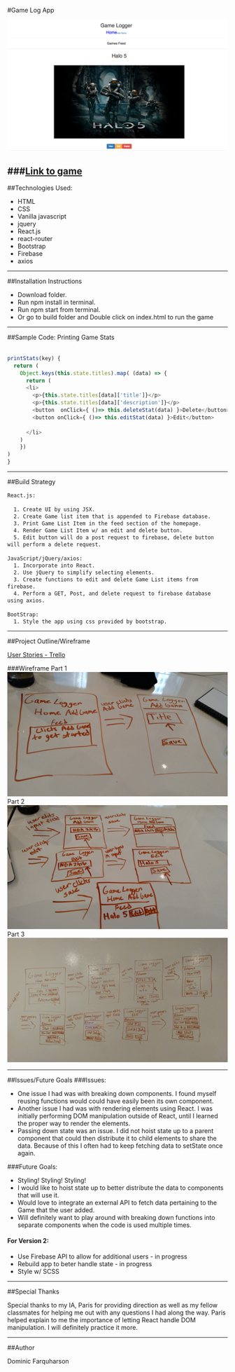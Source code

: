 #Game Log App

![Game Log App](assets/project.png)

###[Link to game](http://messenger-ferret-81632.bitballoon.com/)
---
##Technologies Used:
- HTML
- CSS
- Vanilla javascript
- jquery
- React.js
- react-router
- Bootstrap
- Firebase
- axios
---
##Installation Instructions

- Download folder.
- Run npm install in terminal.
- Run npm start from terminal.
- Or go to build folder and Double click on index.html to run the game


---
##Sample Code: Printing Game Stats
```javascript

printStats(key) {
  return (
    Object.keys(this.state.titles).map( (data) => {
      return (
      <li>
        <p>{this.state.titles[data]['title']}</p>
        <p>{this.state.titles[data]['description']}</p>
        <button  onClick={ ()=> this.deleteStat(data) }>Delete</button>
        <button onClick={ ()=> this.editStat(data) }>Edit</button>

      </li>
    )
    })
)
}
```
---
##Build Strategy
```
React.js:

  1. Create UI by using JSX.
  2. Create Game list item that is appended to Firebase database.
  3. Print Game List Item in the feed section of the homepage.
  4. Render Game List Item w/ an edit and delete button.
  5. Edit button will do a post request to firebase, delete button will perform a delete request.

JavaScript/jQuery/axios:
  1. Incorporate into React.
  2. Use jQuery to simplify selecting elements.
  3. Create functions to edit and delete Game List items from firebase.
  4. Perform a GET, Post, and delete request to firebase database using axios.

BootStrap:
  1. Style the app using css provided by bootstrap.

```  
---
##Project Outline/Wireframe



[User Stories - Trello](https://trello.com/b/R4mSObNh/game-log-app)

###Wireframe
Part 1
![image1](assets/wireframe3.jpg)
Part 2
![image1](assets/wireframe2.jpg)
Part 3
![image1](assets/wireframe1.jpg)



---
##Issues/Future Goals
###Issues:
- One issue I had was with breaking down components. I found myself reusing functions would could have easily been its own component.
- Another issue I had was with rendering elements using React. I was initially performing DOM manipulation outside of React, until I learned the proper way to render the elements.
- Passing down state was an issue. I did not hoist state up to a parent component that could then distribute it to child elements to share the data. Because of this I often had to keep fetching data to setState once again.

###Future Goals:
- Styling! Styling! Styling!
- I would like to hoist state up to better distribute the data to components that will use it.
- Would love to integrate an external API to fetch data pertaining to the Game that the user added.
- Will definitely want to play around with breaking down functions into separate components when the code is used multiple times.
#### For Version 2:
- Use Firebase API to allow for additional users - in progress
- Rebuild app to beter handle state - in progress
- Style w/ SCSS


---
##Special Thanks

Special thanks to my IA, Paris for providing direction as well as my fellow classmates for helping me out with any questions I had along the way. Paris helped explain to me the importance of letting React handle DOM manipulation. I will definitely practice it more.

---
##Author

Dominic Farquharson
